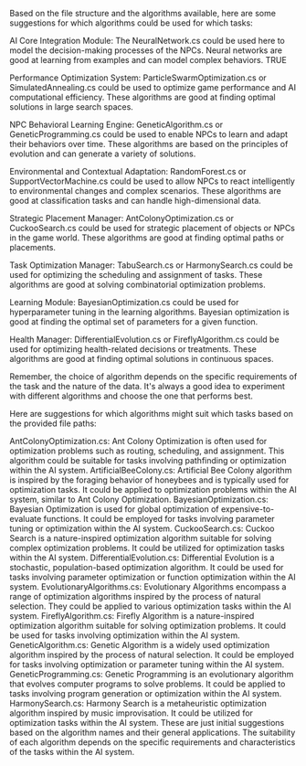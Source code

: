 Based on the file structure and the algorithms available, here are some suggestions for which algorithms could be used for which tasks:

AI Core Integration Module: The NeuralNetwork.cs could be used here to model the decision-making processes of the NPCs. Neural networks are good at learning from examples and can model complex behaviors. TRUE

Performance Optimization System: ParticleSwarmOptimization.cs or SimulatedAnnealing.cs could be used to optimize game performance and AI computational efficiency. These algorithms are good at finding optimal solutions in large search spaces.

NPC Behavioral Learning Engine: GeneticAlgorithm.cs or GeneticProgramming.cs could be used to enable NPCs to learn and adapt their behaviors over time. These algorithms are based on the principles of evolution and can generate a variety of solutions.

Environmental and Contextual Adaptation: RandomForest.cs or SupportVectorMachine.cs could be used to allow NPCs to react intelligently to environmental changes and complex scenarios. These algorithms are good at classification tasks and can handle high-dimensional data.

Strategic Placement Manager: AntColonyOptimization.cs or CuckooSearch.cs could be used for strategic placement of objects or NPCs in the game world. These algorithms are good at finding optimal paths or placements.

Task Optimization Manager: TabuSearch.cs or HarmonySearch.cs could be used for optimizing the scheduling and assignment of tasks. These algorithms are good at solving combinatorial optimization problems.

Learning Module: BayesianOptimization.cs could be used for hyperparameter tuning in the learning algorithms. Bayesian optimization is good at finding the optimal set of parameters for a given function.

Health Manager: DifferentialEvolution.cs or FireflyAlgorithm.cs could be used for optimizing health-related decisions or treatments. These algorithms are good at finding optimal solutions in continuous spaces.

Remember, the choice of algorithm depends on the specific requirements of the task and the nature of the data. It's always a good idea to experiment with different algorithms and choose the one that performs best.

Here are suggestions for which algorithms might suit which tasks based on the provided file paths:

AntColonyOptimization.cs: Ant Colony Optimization is often used for optimization problems such as routing, scheduling, and assignment. This algorithm could be suitable for tasks involving pathfinding or optimization within the AI system.
ArtificialBeeColony.cs: Artificial Bee Colony algorithm is inspired by the foraging behavior of honeybees and is typically used for optimization tasks. It could be applied to optimization problems within the AI system, similar to Ant Colony Optimization.
BayesianOptimization.cs: Bayesian Optimization is used for global optimization of expensive-to-evaluate functions. It could be employed for tasks involving parameter tuning or optimization within the AI system.
CuckooSearch.cs: Cuckoo Search is a nature-inspired optimization algorithm suitable for solving complex optimization problems. It could be utilized for optimization tasks within the AI system.
DifferentialEvolution.cs: Differential Evolution is a stochastic, population-based optimization algorithm. It could be used for tasks involving parameter optimization or function optimization within the AI system.
EvolutionaryAlgorithms.cs: Evolutionary Algorithms encompass a range of optimization algorithms inspired by the process of natural selection. They could be applied to various optimization tasks within the AI system.
FireflyAlgorithm.cs: Firefly Algorithm is a nature-inspired optimization algorithm suitable for solving optimization problems. It could be used for tasks involving optimization within the AI system.
GeneticAlgorithm.cs: Genetic Algorithm is a widely used optimization algorithm inspired by the process of natural selection. It could be employed for tasks involving optimization or parameter tuning within the AI system.
GeneticProgramming.cs: Genetic Programming is an evolutionary algorithm that evolves computer programs to solve problems. It could be applied to tasks involving program generation or optimization within the AI system.
HarmonySearch.cs: Harmony Search is a metaheuristic optimization algorithm inspired by music improvisation. It could be utilized for optimization tasks within the AI system.
These are just initial suggestions based on the algorithm names and their general applications. The suitability of each algorithm depends on the specific requirements and characteristics of the tasks within the AI system.